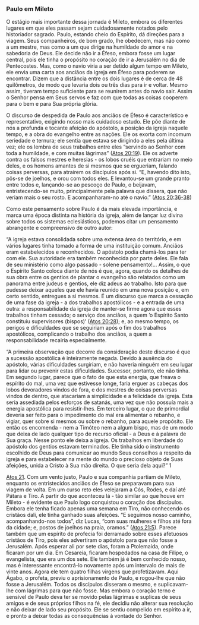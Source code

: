 ### Paulo em Mileto 

O estágio mais importante dessa jornada é Mileto, embora os diferentes lugares em que eles passam sejam cuidadosamente notados pelo historiador sagrado. Paulo, estando cheio do Espírito, dá direções para a viagem. Seus companheiros, de bom grado, lhe obedecem, mas não como a um mestre, mas como a um que dirige na humildade do amor e na sabedoria de Deus. Ele decide não ir a Éfeso, embora fosse um lugar central, pois ele tinha o propósito no coração de ir a Jerusalém no dia de Pentecostes. Mas, como o navio viria a ser detido algum tempo em Mileto, ele envia uma carta aos anciãos da igreja em Éfeso para poderem se encontrar. Dizem que a distância entre os dois lugares é de cerca de 48 quilômetros, de modo que levaria dois ou três dias para ir e voltar. Mesmo assim, tiveram tempo suficiente para se reunirem antes do navio sair. Assim o Senhor pensa em Seus servos e faz com que todas as coisas cooperem para o bem e para Sua própria glória.

O discurso de despedida de Paulo aos anciãos de Éfeso é característico e representativo, exigindo nosso mais cuidadoso estudo. Ele põe diante de nós a profunda e tocante afeição do apóstolo, a posição da igreja naquele tempo, e a obra do evangelho entre as nações. Ele os exorta com incomum seriedade e ternura; ele sentia que estava se dirigindo a eles pela última vez; ele os lembra de seus trabalhos entre eles “servindo ao Senhor com toda a humildade, e com muitas lágrimas” ([Atos 20:19](http://bibliaonline.com.br/acf/atos/20/19)). Ele os adverte contra os falsos mestres e heresias - os lobos cruéis que entrariam no meio deles, e os homens amantes de si mesmos que se ergueriam, falando coisas perversas, para atraírem os discípulos após si. “E, havendo dito isto, pôs-se de joelhos, e orou com todos eles. E levantou-se um grande pranto entre todos e, lançando-se ao pescoço de Paulo, o beijavam, entristecendo-se muito, principalmente pela palavra que dissera, que não veriam mais o seu rosto. E acompanharam-no até o navio.” ([Atos 20:36-38](http://bibliaonline.com.br/acf/atos/20/36-38))

Como este pensamento sobre Paulo é da mais elevada importância, e marca uma época distinta na história da igreja, além de lançar luz divina sobre todos os sistemas eclesiásticos, podemos citar um pensamento abrangente e compreensivo de outro autor:

“A igreja estava consolidada sobre uma extensa área do território, e em vários lugares tinha tomado a forma de uma instituição comum. Anciãos eram estabelecidos e reconhecidos. O apóstolo podia chamá-los para ter com ele. Sua autoridade era também reconhecida por parte deles. Ele fala de seu ministério como algo passado - solene pensamento!... Assim, o que o Espírito Santo coloca diante de nós é que, agora, quando os detalhes de sua obra entre os gentios de plantar o evangelho são relatados como um panorama entre judeus e gentios, ele diz adeus ao trabalho. Isto para que pudesse deixar aqueles que ele havia reunido em uma nova posição e, em certo sentido, entregues a si mesmos. É um discurso que marca a cessação de uma fase da igreja - a dos trabalhos apostólicos - e a entrada de uma outra: a responsabilidade da igreja de manter-se firme agora que esses trabalhos tinham cessado; o serviço dos anciãos, a quem ’o Espírito Santo constituiu supervisores (bispos)’ ([Atos 20:28](http://bibliaonline.com.br/acf/atos/20/28)); e, ao mesmo tempo, os perigos e dificuldades que se seguiriam após o fim dos trabalhos apostólicos, complicando o trabalho dos anciãos, a quem a responsabilidade recairia especialmente.

“A primeira observação que decorre da consideração deste discurso é que a sucessão apostólica é inteiramente negada. Devido à ausência do apóstolo, várias dificuldades surgiriam, e não haveria ninguém em seu lugar para lidar ou prevenir estas dificuldades. Sucessor, portanto, ele não tinha. Em segundo lugar, parece que o fato de que esta energia, que freava o espírito do mal, uma vez que estivesse longe, faria erguer as cabeças dos lobos devoradores vindos de fora, e dos mestres de coisas perversas vindos de dentro, que atacariam a simplicidade e a felicidade da igreja. Esta seria assediada pelos esforços de satanás, uma vez que não possuía mais a energia apostólica para resistir-lhes. Em terceiro lugar, o que de primordial deveria ser feito para o impedimento do mal era alimentar o rebanho, e vigiar, quer sobre si mesmos ou sobre o rebanho, para aquele propósito. Ele então os encomenda - nem a Timóteo nem a algum bispo, mas de um modo que deixa de lado qualquer tipo de recurso oficial - a Deus e à palavra de Sua graça. Nesse ponto ele deixa a igreja. Os trabalhos em liberdade do apóstolo dos gentios estavam terminados. Ele tinha sido o instrumento escolhido de Deus para comunicar ao mundo Seus conselhos a respeito da igreja e para estabelecer na mente do mundo o precioso objeto de Suas afeições, unida a Cristo à Sua mão direita. O que seria dela aqui?” 1

[Atos 21](http://bibliaonline.com.br/acf/atos/21). Com um vento justo, Paulo e sua companhia partiam de Mileto, enquanto os entristecidos anciãos de Éfeso se preparavam para sua viagem de volta. Em um curso reto eles velejaram a Cós, Rodes, e daí até Pátara e Tiro. A partir do que aconteceu lá - tão similar ao que houve em Mileto - é evidente que Paulo logo conquistou o coração dos discípulos. Embora ele tenha ficado apenas uma semana em Tiro, não conhecendo os cristãos dali, ele tinha ganhado suas afeições. “E seguimos nosso caminho, acompanhando-nos todos”, diz Lucas, “com suas mulheres e filhos até fora da cidade; e, postos de joelhos na praia, oramos.” ([Atos 21:5](http://bibliaonline.com.br/acf/atos/21/5)). Parece também que um espírito de profecia foi derramado sobre esses afetuosos cristãos de Tiro, pois eles advertiram o apóstolo para que não fosse a Jerusalém. Após esperar ali por sete dias, foram a Ptolemaida, onde ficaram por um dia. Em Cesareia, ficaram hospedados na casa de Filipe, o evangelista, que era um dos sete. Ele também já é bem conhecido nosso, mas é interessante encontrá-lo novamente após um intervalo de mais de vinte anos. Agora ele tem quatro filhas virgens que profetizavam. Aqui Ágabo, o profeta, previu o aprisionamento de Paulo, e rogou-lhe que não fosse a Jerusalém. Todos os discípulos disseram o mesmo, e suplicavam-lhe com lágrimas para que não fosse. Mas embora o coração terno e sensível de Paulo deva ter se movido pelas lágrimas e suplicas de seus amigos e de seus próprios filhos na fé, ele decidiu não alterar sua resolução e não deixar de lado seu propósito. Ele se sentiu compelido em espírito a ir, e pronto a deixar todas as consequências à vontade do Senhor.